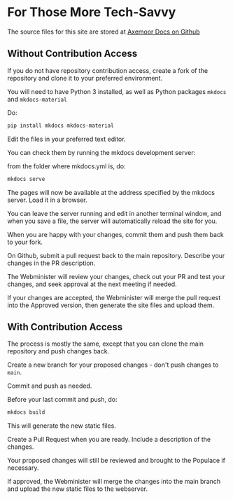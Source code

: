# For Those More Tech-Savvy

The source files for this site are stored at [Axemoor Docs on Github](https://github.com/Axemoor/axemoor-docs)

## Without Contribution Access

If you do not have repository contribution access, create a fork of the repository and clone it to your preferred environment.

You will need to have Python 3 installed, as well as Python packages `mkdocs` and `mkdocs-material`

Do:
```sh
pip install mkdocs mkdocs-material
```

Edit the files in your preferred text editor. 

You can check them by running the mkdocs development server:

from the folder where mkdocs.yml is, do:

```sh
mkdocs serve
```
The pages will now be available at the address specified by the mkdocs server. Load it in a browser.

You can leave the server running and edit in another terminal window, and when you save a file, the server will automatically reload the site for you.

When you are happy with your changes, commit them and push them back to your fork.

On Github, submit a pull request back to the main repository. Describe your changes in the PR description.

The Webminister will review your changes, check out your PR and test your changes, and seek approval at the next meeting if needed.

If your changes are accepted, the Webminister will merge the pull request into the Approved version, then generate the site files and upload them.

## With Contribution Access

The process is mostly the same, except that you can clone the main repository and push changes back.

Create a new branch for your proposed changes - don't push changes to `main`.

Commit and push as needed.

Before your last commit and push, do:

```sh
mkdocs build
```

This will generate the new static files.

Create a Pull Request when you are ready. Include a description of the changes.

Your proposed changes will still be reviewed and brought to the Populace if necessary.

If approved, the Webminister will merge the changes into the main branch and upload the new static files to the webserver.

